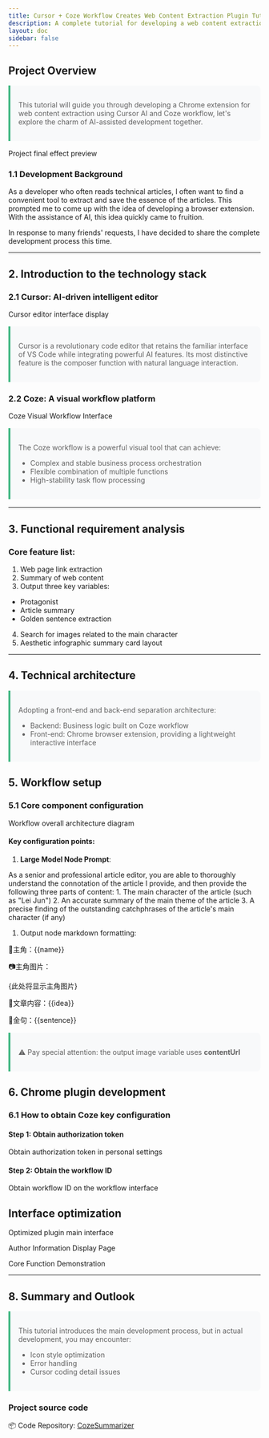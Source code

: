 ```yaml
---
title: Cursor + Coze Workflow Creates Web Content Extraction Plugin Tutorial
description: A complete tutorial for developing a web content extraction Chrome extension using Cursor AI and Coze workflow
layout: doc
sidebar: false
---
```


## Project Overview

> This tutorial will guide you through developing a Chrome extension for web content extraction using Cursor AI and Coze workflow, let's explore the charm of AI-assisted development together.

Project final effect preview

### 1.1 Development Background

As a developer who often reads technical articles, I often want to find a convenient tool to extract and save the essence of the articles. This prompted me to come up with the idea of developing a browser extension. With the assistance of AI, this idea quickly came to fruition.

In response to many friends' requests, I have decided to share the complete development process this time.

---

## 2\. Introduction to the technology stack

### 2.1 Cursor: AI-driven intelligent editor

Cursor editor interface display

> Cursor is a revolutionary code editor that retains the familiar interface of VS Code while integrating powerful AI features. Its most distinctive feature is the composer function with natural language interaction.

### 2.2 Coze: A visual workflow platform

Coze Visual Workflow Interface

> The Coze workflow is a powerful visual tool that can achieve:
>
> - Complex and stable business process orchestration
> - Flexible combination of multiple functions
> - High-stability task flow processing

---

## 3\. Functional requirement analysis

### Core feature list:

1. Web page link extraction
2. Summary of web content
3. Output three key variables:

- Protagonist
- Article summary
- Golden sentence extraction

4. Search for images related to the main character
5. Aesthetic infographic summary card layout

---

## 4\. Technical architecture

> Adopting a front-end and back-end separation architecture:
>
> - Backend: Business logic built on Coze workflow
> - Front-end: Chrome browser extension, providing a lightweight interactive interface

## 5\. Workflow setup

### 5.1 Core component configuration

Workflow overall architecture diagram

#### Key configuration points:

1. **Large Model Node Prompt**:

As a senior and professional article editor, you are able to thoroughly understand the connotation of the article I provide, and then provide the following three parts of content: 1. The main character of the article (such as "Lei Jun") 2. An accurate summary of the main theme of the article 3. A precise finding of the outstanding catchphrases of the article's main character (if any)

1. Output node markdown formatting:

👤主角：{{name}}

📷主角图片：

<!-- ![照片]({{image}}) -->

{此处将显示主角图片}

📝文章内容：{{idea}}

💖金句：{{sentence}}

> ⚠️ Pay special attention: the output image variable uses **contentUrl**

## 6\. Chrome plugin development

### 6.1 How to obtain Coze key configuration

#### Step 1: Obtain authorization token

Obtain authorization token in personal settings

#### Step 2: Obtain the workflow ID

Obtain workflow ID on the workflow interface

## Interface optimization

Optimized plugin main interface

Author Information Display Page

Core Function Demonstration

---

## 8\. Summary and Outlook

> This tutorial introduces the main development process, but in actual development, you may encounter:
>
> - Icon style optimization
> - Error handling
> - Cursor coding detail issues

### Project source code

📦 Code Repository: [CozeSummarizer](https://github.com/Yeadon8888/CozeSummarizer)

<style>
.project-image img,
.tech-image img,
.workflow-image img,
.ui-showcase img {
    border-radius: 8px;
    box-shadow: 0 4px 8px rgba(0,0,0,0.1);
    margin: 20px 0;
    max-width: 100%;
}

.project-image,
.tech-image,
.workflow-image,
.ui-showcase {
    text-align: center;
    margin: 20px 0;
}

.code-block {
    background: #f6f8fa;
    padding: 16px;
    border-radius: 8px;
    margin: 16px 0;
}

.steps-container {
    background: #f8f9fa;
    padding: 20px;
    border-radius: 8px;
    margin: 20px 0;
}

blockquote {
    border-left: 4px solid #42b883;
    padding-left: 16px;
    margin: 16px 0;
    background: #f8f9fa;
    padding: 16px;
    border-radius: 0 8px 8px 0;
}
</style>
